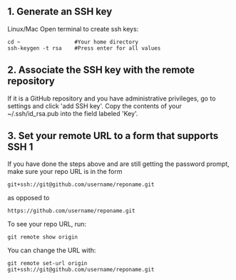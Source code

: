 ## 1. Generate an SSH key
Linux/Mac
Open terminal to create ssh keys:
```
cd ~                 #Your home directory
ssh-keygen -t rsa    #Press enter for all values
```

## 2. Associate the SSH key with the remote repository

If it is a GitHub repository and you have administrative privileges, 
go to settings and click 'add SSH key'. Copy the contents of your ~/.ssh/id_rsa.pub into the field labeled 'Key'.

## 3. Set your remote URL to a form that supports SSH 1
If you have done the steps above and are still getting the password prompt, make sure your repo URL is in the form
```
git+ssh://git@github.com/username/reponame.git
```
as opposed to
```
https://github.com/username/reponame.git
```
To see your repo URL, run:
```
git remote show origin
```
You can change the URL with:
```
git remote set-url origin git+ssh://git@github.com/username/reponame.git
```
